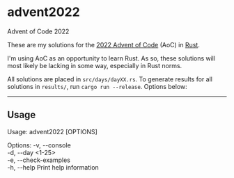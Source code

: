 # advent2022
Advent of Code 2022

These are my solutions for the [2022 Advent of Code](https://adventofcode.com/2022/) (AoC) in [Rust](https://www.rust-lang.org/).

I'm using AoC as an opportunity to learn Rust. As so, these solutions will most likely be lacking in some way, especially in Rust norms.

All solutions are placed in `src/days/dayXX.rs`. To generate results for all solutions in `results/`, run `cargo run --release`. Options below:

---

## Usage

Usage: advent2022 [OPTIONS]

Options:
  -v, --console         
  -d, --day <1-25>      
  -e, --check-examples  
  -h, --help            Print help information
